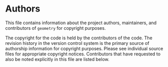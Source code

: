 # Authors

This file contains information about the project authors, maintainers, and contributors of `geometry` for copyright purposes.

The copyright for the code is held by the contributors of the code.
The revision history in the version control system is the primary source of authorship information for copyright purposes.
Please see individual source files for appropriate copyright notices.
Contributors that have requested to also be noted explicitly in this file are listed below.

